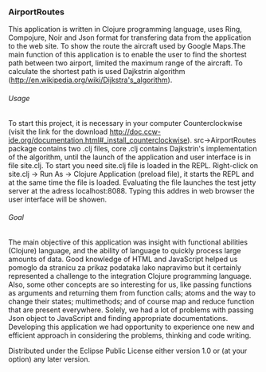 ### AirportRoutes

This application is written in Clojure programming language, uses Ring, Compojure, Noir and Json format for transfering data from the application to the web site. To show the route the aircraft used by Google Maps.The main function of this application is to enable the user to find the shortest path between two airport, limited the maximum range of the aircraft. To calculate the shortest path is used Dajkstrin algorithm (http://en.wikipedia.org/wiki/Dijkstra's_algorithm).

###### Usage

To start this project, it is necessary in your computer Counterclockwise (visit the link for the download http://doc.ccw-ide.org/documentation.html#_install_counterclockwise). 
src->AirportRoutes package contains two .clj files, core .clj contains Dajkstrin's implementation of the algorithm, until the launch of the application and user interface is in file site.clj.
To start you need site.clj file is loaded in the REPL. 
Right-click on site.clj -> Run As -> Clojure Application (preload file), it starts the REPL and at the same time the file is loaded. Evaluating the file launches the test jetty server at the adress localhost:8088. Typing this addres in web browser the user interface will be showen.
###### Goal

The main objective of this application was insight with functional abilities (Clojure) language, and the ability of language to quickly process large amounts of data. Good knowledge of HTML and JavaScript helped us pomoglo da stranicu za prikaz podataka lako napravimo but it certainly represented a challenge to the integration Clojure programming language. Also, some other concepts are so interesting for us, like passing functions as arguments and returning them from function calls; atoms and the way to change their states; multimethods; and of course map and reduce function that are present everywhere. Solely, we had a lot of problems with passing Json object to JavaScript and finding appropriate documentations. Developing this application we had opportunity to experience one new and efficient approach in considering the problems, thinking and code writing.

Distributed under the Eclipse Public License either version 1.0 or (at
your option) any later version.
